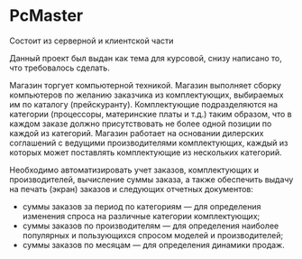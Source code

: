 # PcMaster
Состоит из серверной и клиентской части

Данный проект был выдан как тема для курсовой, снизу написано то, что требовалось сделать.

Магазин торгует компьютерной техникой. Магазин выполняет сборку компьютеров по желанию заказчика из комплектующих, выбираемых им по каталогу (прейскуранту). Комплектующие подразделяются на категории (процессоры, материнские платы и т.д.) таким образом, что в каждом заказе должно присутствовать не более одной позиции по каждой из категорий. Магазин работает на основании дилерских соглашений с ведущими производителями комплектующих, каждый из которых может поставлять комплектующие из нескольких категорий.

Необходимо автоматизировать учет заказов, комплектующих и производителей, вычисление суммы заказа, а также обеспечить выдачу на печать (экран) заказов и следующих отчетных документов:
* суммы заказов за период по категориям — для определения изменения спроса на различные категории комплектующих;
* суммы заказов по производителям — для определения наиболее популярных и пользующихся спросом моделей и производителей;
* суммы заказов по месяцам — для определения динамики продаж.
